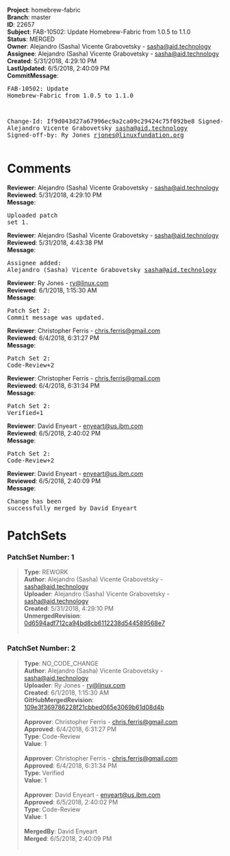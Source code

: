 <strong>Project</strong>: homebrew-fabric<br><strong>Branch</strong>: master<br><strong>ID</strong>: 22657<br><strong>Subject</strong>: FAB-10502: Update Homebrew-Fabric from 1.0.5 to 1.1.0<br><strong>Status</strong>: MERGED<br><strong>Owner</strong>: Alejandro (Sasha) Vicente Grabovetsky - sasha@aid.technology<br><strong>Assignee</strong>: Alejandro (Sasha) Vicente Grabovetsky - sasha@aid.technology<br><strong>Created</strong>: 5/31/2018, 4:29:10 PM<br><strong>LastUpdated</strong>: 6/5/2018, 2:40:09 PM<br><strong>CommitMessage</strong>:<br><pre>FAB-10502: Update Homebrew-Fabric from 1.0.5 to 1.1.0

Change-Id: If9d043d27a67996ec9a2ca09c29424c75f092be8
Signed-off-by: Alejandro Vicente Grabovetsky <sasha@aid.technology>
Signed-off-by: Ry Jones <rjones@linuxfundation.org>
</pre><h1>Comments</h1><strong>Reviewer</strong>: Alejandro (Sasha) Vicente Grabovetsky - sasha@aid.technology<br><strong>Reviewed</strong>: 5/31/2018, 4:29:10 PM<br><strong>Message</strong>: <pre>Uploaded patch set 1.</pre><strong>Reviewer</strong>: Alejandro (Sasha) Vicente Grabovetsky - sasha@aid.technology<br><strong>Reviewed</strong>: 5/31/2018, 4:43:38 PM<br><strong>Message</strong>: <pre>Assignee added: Alejandro (Sasha) Vicente Grabovetsky <sasha@aid.technology></pre><strong>Reviewer</strong>: Ry Jones - ry@linux.com<br><strong>Reviewed</strong>: 6/1/2018, 1:15:30 AM<br><strong>Message</strong>: <pre>Patch Set 2: Commit message was updated.</pre><strong>Reviewer</strong>: Christopher Ferris - chris.ferris@gmail.com<br><strong>Reviewed</strong>: 6/4/2018, 6:31:27 PM<br><strong>Message</strong>: <pre>Patch Set 2: Code-Review+2</pre><strong>Reviewer</strong>: Christopher Ferris - chris.ferris@gmail.com<br><strong>Reviewed</strong>: 6/4/2018, 6:31:34 PM<br><strong>Message</strong>: <pre>Patch Set 2: Verified+1</pre><strong>Reviewer</strong>: David Enyeart - enyeart@us.ibm.com<br><strong>Reviewed</strong>: 6/5/2018, 2:40:02 PM<br><strong>Message</strong>: <pre>Patch Set 2: Code-Review+2</pre><strong>Reviewer</strong>: David Enyeart - enyeart@us.ibm.com<br><strong>Reviewed</strong>: 6/5/2018, 2:40:09 PM<br><strong>Message</strong>: <pre>Change has been successfully merged by David Enyeart</pre><h1>PatchSets</h1><h3>PatchSet Number: 1</h3><blockquote><strong>Type</strong>: REWORK<br><strong>Author</strong>: Alejandro (Sasha) Vicente Grabovetsky - sasha@aid.technology<br><strong>Uploader</strong>: Alejandro (Sasha) Vicente Grabovetsky - sasha@aid.technology<br><strong>Created</strong>: 5/31/2018, 4:29:10 PM<br><strong>UnmergedRevision</strong>: [0d6594adf712ca94bd8cb6112238d544589568e7](https://github.com/hyperledger-gerrit-archive/homebrew-fabric/commit/0d6594adf712ca94bd8cb6112238d544589568e7)<br><br></blockquote><h3>PatchSet Number: 2</h3><blockquote><strong>Type</strong>: NO_CODE_CHANGE<br><strong>Author</strong>: Alejandro (Sasha) Vicente Grabovetsky - sasha@aid.technology<br><strong>Uploader</strong>: Ry Jones - ry@linux.com<br><strong>Created</strong>: 6/1/2018, 1:15:30 AM<br><strong>GitHubMergedRevision</strong>: [109e3f369786228f21cbbed065e3069b61d08d4b](https://github.com/hyperledger-gerrit-archive/homebrew-fabric/commit/109e3f369786228f21cbbed065e3069b61d08d4b)<br><br><strong>Approver</strong>: Christopher Ferris - chris.ferris@gmail.com<br><strong>Approved</strong>: 6/4/2018, 6:31:27 PM<br><strong>Type</strong>: Code-Review<br><strong>Value</strong>: 1<br><br><strong>Approver</strong>: Christopher Ferris - chris.ferris@gmail.com<br><strong>Approved</strong>: 6/4/2018, 6:31:34 PM<br><strong>Type</strong>: Verified<br><strong>Value</strong>: 1<br><br><strong>Approver</strong>: David Enyeart - enyeart@us.ibm.com<br><strong>Approved</strong>: 6/5/2018, 2:40:02 PM<br><strong>Type</strong>: Code-Review<br><strong>Value</strong>: 1<br><br><strong>MergedBy</strong>: David Enyeart<br><strong>Merged</strong>: 6/5/2018, 2:40:09 PM<br><br></blockquote>